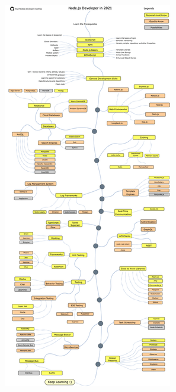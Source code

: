 ![Node JS roadmap](https://raw.githubusercontent.com/aliyr/Nodejs-Developer-Roadmap/master/Node.js-developer-roadmap.png?fbclid=IwAR2eL5qFWJqb2rv5tdjJZpwfH4Xr2HR6z4LLLP9ywj0ITxJevJ1lCgKsT7E)